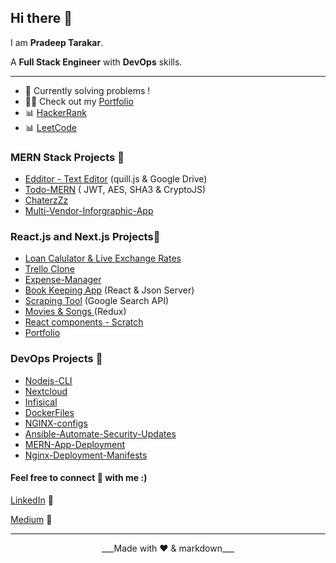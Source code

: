 ## Hi there 👋

I am **Pradeep Tarakar**.

A **Full Stack Engineer** with **DevOps** skills.

---

<!--- 🌱 I’m currently learning GoLang -->

- 🔭 Currently solving problems !
- 👩‍💻 Check out my [Portfolio](https://pradeept.netlify.app/)
- 📊 [HackerRank](https://www.hackerrank.com/profile/pradeep_tarakar)
- 📊 [LeetCode](https://leetcode.com/u/Pradeept17/) 

### MERN Stack Projects 📂

- [Edditor - Text Editor](https://github.com/pradeept/Edditor) (quill.js & Google Drive)
- [Todo-MERN](https://github.com/pradeept/Todo-MERN) ( JWT, AES, SHA3 & CryptoJS)
- [ChaterzZz](https://github.com/pradeept/ChaterzZz)
- [Multi-Vendor-Inforgraphic-App](https://github.com/pradeept/Multi-Vendor-Infographic-App)

### React.js and Next.js Projects📂

- [Loan Calulator & Live Exchange Rates](https://github.com/pradeept/Loan-Calculator)
- [Trello Clone](https://github.com/pradeept/Trello-clone)
- [Expense-Manager](https://github.com/pradeept/Expense-Manager) 
- [Book Keeping App](https://github.com/pradeept/Favourite-Books-App) (React & Json Server)
- [Scraping Tool](https://github.com/pradeept/Scraping-Tool) (Google Search API)
- [Movies & Songs ](https://github.com/pradeept/Movies-and-Songs-List-Redux)(Redux)
- [React components - Scratch](https://github.com/pradeept/Comps)
- [Portfolio](https://github.com/pradeept/Portfolio-React)

### DevOps Projects 📂

- [Nodejs-CLI](https://github.com/pradeept/Provisioner-CLI-APP)
- [Nextcloud](https://github.com/pradeept/Nextcloud)
- [Infisical](https://github.com/pradeept/Infisical)
- [DockerFiles](https://github.com/pradeept/Docker-Files)
- [NGINX-configs](https://github.com/pradeept/NGINX-Configurations)
- [Ansible-Automate-Security-Updates](https://github.com/pradeept/Automate-Updates-Ansible)
- [MERN-App-Deployment](https://github.com/pradeept/Deploy-MERN-App)
- [Nginx-Deployment-Manifests](https://github.com/pradeept/NGINX-Deployment-Manifests)


<!--
    **pradeept/pradeept** is a ✨ _special_ ✨ repository because its `README.md` (this file) appears on your GitHub profile.

Here are some ideas to get you started:

- 👯 I’m looking to collaborate on ...
- 🤔 I’m looking for help with ...
- 💬 Ask me about ...
- 📫 How to reach me: ...
- 😄 Pronouns: ...
- ⚡ Fun fact: ...
  -->

#### Feel free to connect 🤝 with me :)

[LinkedIn](https://www.linkedin.com/in/pradeep-tarakar/) 💼

[Medium](https://medium.com/@pradeep.tarakar17) 📝

---

<center>___Made with ❤️ & markdown___ </center>
